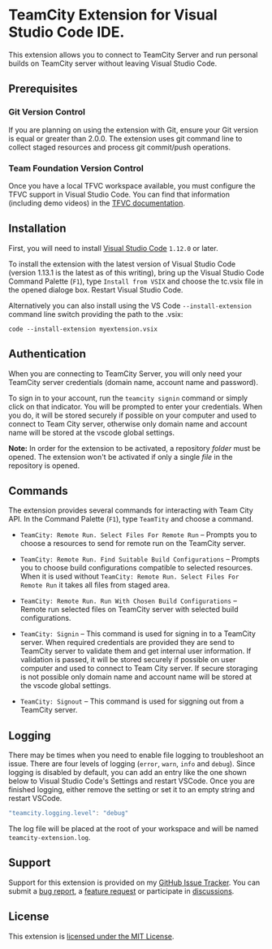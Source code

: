 # TeamCity Extension for Visual Studio Code IDE.

This extension allows you to connect to TeamCity Server and run personal builds on TeamCity server without leaving Visual Studio Code.

## Prerequisites
### Git Version Control
If you are planning on using the extension with Git, ensure your Git version is equal or greater than 2.0.0. The extension uses git command line to collect staged resources and process git commit/push operations. 

### Team Foundation Version Control
Once you have a local TFVC workspace available, you must configure the TFVC support in Visual Studio Code. You can find that information (including demo videos) in the [TFVC documentation](https://github.com/microsoft/vsts-vscode/blob/master/TFVC_README.md).

## Installation
First, you will need to install [Visual Studio Code](https://code.visualstudio.com/download) `1.12.0` or later.

To install the extension with the latest version of Visual Studio Code (version 1.13.1 is the latest as of this writing), bring up the Visual Studio Code Command Palette (`F1`), type `Install from VSIX` and choose the tc.vsix file in the opened dialoge box. Restart Visual Studio Code. 

Alternatively you can also install using the VS Code ```--install-extension``` command line switch providing the path to the .vsix: 
```
code --install-extension myextension.vsix
```
## Authentication
When you are connecting to TeamCity Server, you will only need your TeamCity server credentials (domain name, account name and password).

To sign in to your account, run the `teamcity signin` command or simply click on that indicator. 
You will be prompted to enter your credentials. When you do, it will be stored securely if possible on your
computer  and used to connect to Team City server, otherwise only domain name and account name will be stored at the vscode global settings.

**Note:** In order for the extension to be activated, a repository *folder* must be opened. The extension
won't be activated if only a single *file* in the repository is opened.

## Commands
The extension provides several commands for interacting with Team City API. 
In the Command Palette (`F1`), type `TeamTity` and choose a command.

* `TeamCity: Remote Run. Select Files For Remote Run` – Prompts you to choose a resources to send for remote run on the TeamCity server.

* `TeamCity: Remote Run. Find Suitable Build Configurations` – Prompts you to choose build configurations compatible to selected resources.
 When it is used without `TeamCity: Remote Run. Select Files For Remote Run` it takes all files from staged area.

* `TeamCity: Remote Run. Run With Chosen Build Configurations` – Remote run selected files on TeamCity server with selected  build configurations.

* `TeamCity: Signin` – This command is used for signing in to a TeamCity server. When required credentials are provided they are send to TeamCity server 
to validate them and get internal user information. If validation is passed, it will be stored securely if possible on user
computer and used to connect to Team City server. If secure storaging is not possible only domain name and account name will be stored at 
the vscode global settings.

* `TeamCity: Signout` – This command is used for siggning out from a TeamCity server. 

## Logging
There may be times when you need to enable file logging to troubleshoot an issue. There are four levels of logging (`error`,
`warn`, `info` and `debug`). Since logging is disabled by default, you can add an entry like the one shown below
to Visual Studio Code's Settings and restart VSCode. Once you are finished logging, either remove the setting or set it to an empty string and restart VSCode.
```javascript
"teamcity.logging.level": "debug"
```
The log file will be placed at the root of your workspace and will be named `teamcity-extension.log`.

## Support
Support for this extension is provided on my [GitHub Issue Tracker](https://github.com/rugpanov/TeamCity-extension-for-VSCode/issues). You
can submit a [bug report](https://github.com/rugpanov/TeamCity-extension-for-VSCode/issues/new), a [feature request](https://github.com/rugpanov/TeamCity-extension-for-VSCode/issues/new)
or participate in [discussions](https://github.com/rugpanov/TeamCity-extension-for-VSCode/issues).

## License
This extension is [licensed under the MIT License](LICENSE.txt).
